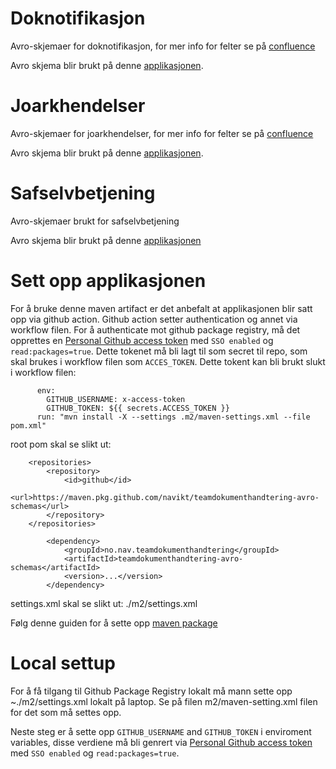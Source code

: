 # Doknotifikasjon

Avro-skjemaer for doknotifikasjon, for mer info for felter se på [confluence](https://confluence.adeo.no/display/BOA/doknotifikasjon+-+Funksjonell+Beskrivelse)

Avro skjema blir brukt på denne [applikasjonen](https://github.com/navikt/doknotifikasjon).

# Joarkhendelser

Avro-skjemaer for joarkhendelser, for mer info for felter se på [confluence](https://confluence.adeo.no/display/BOA/Joarkhendelser)

Avro skjema blir brukt på denne [applikasjonen](https://github.com/navikt/joarkhendelser).

# Safselvbetjening

Avro-skjemaer brukt for safselvbetjening

Avro skjema blir brukt på denne [applikasjonen](https://github.com/navikt/safselvbetjening)

# Sett opp applikasjonen

For å bruke denne maven artifact er det anbefalt at applikasjonen blir satt opp via github action. Github action setter authentication og annet via workflow filen. For å authenticate mot github package registry, må det opprettes en [Personal Github access token](https://github.com/settings/tokens) med `SSO enabled` og `read:packages=true`. Dette tokenet må bli lagt til som secret til repo, som skal brukes i workflow filen som `ACCES_TOKEN`. Dette tokent kan bli brukt slukt i workflow filen:

```
      env:
        GITHUB_USERNAME: x-access-token
        GITHUB_TOKEN: ${{ secrets.ACCESS_TOKEN }}
      run: "mvn install -X --settings .m2/maven-settings.xml --file pom.xml"
```

root pom skal se slikt ut:
```
	<repositories>
		<repository>
			<id>github</id>
			<url>https://maven.pkg.github.com/navikt/teamdokumenthandtering-avro-schemas</url>
		</repository>
	</repositories>

		<dependency>
			<groupId>no.nav.teamdokumenthandtering</groupId>
			<artifactId>teamdokumenthandtering-avro-schemas</artifactId>
			<version>...</version>
		</dependency>
```

settings.xml skal se slikt ut: ./m2/settings.xml

Følg denne guiden for å sette opp [maven package](https://docs.github.com/en/packages/working-with-a-github-packages-registry/working-with-the-apache-maven-registry)

# Local settup

For å få tilgang til Github Package Registry lokalt må mann sette opp ~./m2/settings.xml lokalt på laptop. Se på filen m2/maven-setting.xml filen for det som må settes opp.

Neste steg er å sette opp `GITHUB_USERNAME` and `GITHUB_TOKEN` i enviroment variables, disse verdiene må bli genrert via [Personal Github access token](https://github.com/settings/tokens) med `SSO enabled` og `read:packages=true`.
